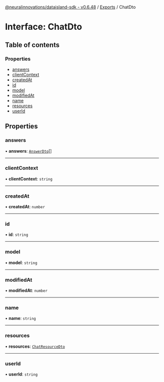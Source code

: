 [@neuralinnovations/dataisland-sdk - v0.6.48](../../README.md) / [Exports](../modules.md) / ChatDto

# Interface: ChatDto

## Table of contents

### Properties

- [answers](ChatDto.md#answers)
- [clientContext](ChatDto.md#clientcontext)
- [createdAt](ChatDto.md#createdat)
- [id](ChatDto.md#id)
- [model](ChatDto.md#model)
- [modifiedAt](ChatDto.md#modifiedat)
- [name](ChatDto.md#name)
- [resources](ChatDto.md#resources)
- [userId](ChatDto.md#userid)

## Properties

### answers

• **answers**: [`AnswerDto`](AnswerDto.md)[]

___

### clientContext

• **clientContext**: `string`

___

### createdAt

• **createdAt**: `number`

___

### id

• **id**: `string`

___

### model

• **model**: `string`

___

### modifiedAt

• **modifiedAt**: `number`

___

### name

• **name**: `string`

___

### resources

• **resources**: [`ChatResourceDto`](ChatResourceDto.md)

___

### userId

• **userId**: `string`
